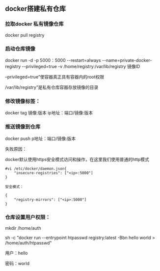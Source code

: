 ## docker搭建私有仓库

### 拉取docker  私有镜像仓库

docker  pull  registry

### 启动仓库镜像

docker run  -d -p 5000：5000  --restart=always  --name=private-docker-registry   --privileged=true -v /home/registry:/var/lib/registry   镜像ID

–privileged=true”使容器真正具有容器内的root权限

/var/lib/registry”是私有仓库容器存放镜像的目录

### 修改镜像标签：

docker  tag  镜像:版本    ip地址：端口/镜像:版本

### 推送镜像到仓库

docker  push  p地址：端口/镜像:版本

失败原因：

docker默认使用https安全模式访问和操作，在这里我们使用普通的http模式

```
#vi /etc/docker/daemon.json{
    "insecure-registries": ["<ip>:5000"] 
}

安全模式：

{
    "registry-mirrors": ["<ip>:5000"] 
}
```

### 仓库设置用户权限：

mkdir  /home/auth

sh -c  "docker run --entrypoint htpasswd registry:latest -Bbn hello world > /home/auth/htpasswd"



用户：hello

密码：world